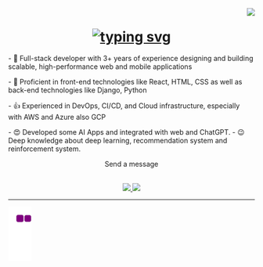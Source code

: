 <img align="right" src="https://visitor-badge.laobi.icu/badge?page_id=salesp07.salesp07"/>

<h1 align="center">
  <a align="center" href="https://git.io/typing-svg"><img align="center" src="https://readme-typing-svg.demolab.com?font=fira+code&duration=5000&pause=100&random=false&width=1035&lines=Hi+There;I'm+Dikachi" alt="typing svg" /></a>
</h1>
<p>- 🔭 Full-stack developer with 3+ years of experience designing and building scalable, high-performance web and mobile applications</p>
<p>- 🌱 Proficient in front-end technologies like React, HTML, CSS as well as back-end technologies like Django, Python</p>
<p>- 👍 Experienced in DevOps, CI/CD, and Cloud infrastructure, especially with AWS and Azure also GCP</p>
<p>- 😍 Developed some AI Apps and integrated with web and ChatGPT. - 😉 Deep knowledge about deep learning, recommendation system and reinforcement system.</p>

<p align="center">Send a message</p>

<br/>

<div align="center">
  
  <a href="mailto:nwokontadikachi@gmail.com">
    <img src="https://img.shields.io/badge/Gmail-333333?style=for-the-badge&logo=gmail&logoColor=red" target="_blank"/>
  </a>
  <a href="https://www.linkedin.com/in/dikachi-c-249699213/" target="_blank">
    <img src="https://img.shields.io/badge/LinkedIn-007785?style=for-the-badge&logo=linkedin&logoColor=white" target="_blank"/>
  </a>
  
</div>


<hr/>


  ![snake gif](https://github.com/Dikachi-official/Dikachi-official/blob/output/github-contribution-grid-snake.gif)



